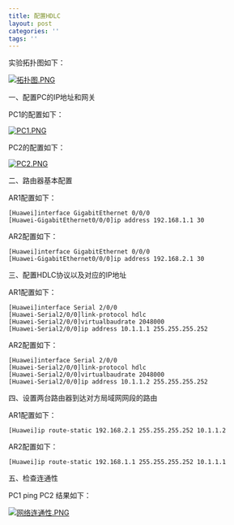 ```yaml
---
title: 配置HDLC
layout: post
categories: ''
tags: ''
---
```

实验拓扑图如下：

[![拓扑图.PNG](https://i.loli.net/2019/04/18/5cb8281e70d29.png)](https://i.loli.net/2019/04/18/5cb8281e70d29.png)

一、配置PC的IP地址和网关

  PC1的配置如下：
  
[![PC1.PNG](https://i.loli.net/2019/04/18/5cb8281e61f52.png)](https://i.loli.net/2019/04/18/5cb8281e61f52.png)

  PC2的配置如下：
  
[![PC2.PNG](https://i.loli.net/2019/04/18/5cb8281e63a77.png)](https://i.loli.net/2019/04/18/5cb8281e63a77.png)

二、路由器基本配置

  AR1配置如下：
  
    [Huawei]interface GigabitEthernet 0/0/0
    [Huawei-GigabitEthernet0/0/0]ip address 192.168.1.1 30
  
  AR2配置如下：
  
    [Huawei]interface GigabitEthernet 0/0/0
    [Huawei-GigabitEthernet0/0/0]ip address 192.168.2.1 30
  
三、配置HDLC协议以及对应的IP地址

  AR1配置如下：

    [Huawei]interface Serial 2/0/0
    [Huawei-Serial2/0/0]link-protocol hdlc
    [Huawei-Serial2/0/0]virtualbaudrate 2048000
    [Huawei-Serial2/0/0]ip address 10.1.1.1 255.255.255.252
    
  AR2配置如下：
  
    [Huawei]interface Serial 2/0/0
    [Huawei-Serial2/0/0]link-protocol hdlc
    [Huawei-Serial2/0/0]virtualbaudrate 2048000
    [Huawei-Serial2/0/0]ip address 10.1.1.2 255.255.255.252

四、设置两台路由器到达对方局域网网段的路由

  AR1配置如下：
  
    [Huawei]ip route-static 192.168.2.1 255.255.255.252 10.1.1.2
  
  AR2配置如下：
  
    [Huawei]ip route-static 192.168.1.1 255.255.255.252 10.1.1.1
  
五、检查连通性

  PC1 ping PC2 结果如下：
  
[![网络连通性.PNG](https://i.loli.net/2019/04/18/5cb82d1608e9c.png)](https://i.loli.net/2019/04/18/5cb82d1608e9c.png)